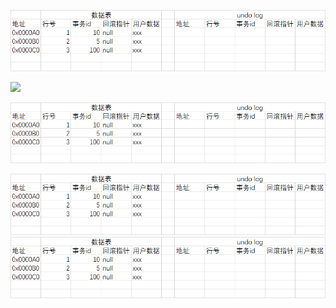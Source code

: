 ![mvcc](./imgs/MVCC_undo_log.gif)

![](https://image.baidu.com/search/detail?ct=503316480&z=0&ipn=d&word=%E9%87%91%E6%AF%9B&step_word=&hs=0&pn=1&spn=0&di=123640&pi=0&rn=1&tn=baiduimagedetail&is=0%2C0&istype=2&ie=utf-8&oe=utf-8&in=&cl=2&lm=&st=-1&cs=181088938%2C2268280908&os=2517295807%2C4059902801&simid=3474614189%2C356751958&adpicid=0&lpn=0&ln=1531&fr=&fmq=1587176393441_R&fm=detail&ic=&s=undefined&hd=&latest=&copyright=&se=&sme=&tab=0&width=&height=&face=undefined&ist=&jit=&cg=&bdtype=0&oriquery=&objurl=http%3A%2F%2Ff.hiphotos.baidu.com%2Fzhidao%2Fpic%2Fitem%2Ff703738da9773912f6077237f9198618367ae247.jpg&fromurl=ippr_z2C%24qAzdH3FAzdH3Fr5oj6_z%26e3Bkwt17_z%26e3Bv54AzdH3Fq7jfpt5gAzdH3Fc99lnbn00_z%26e3Bip4s%3Fqks%3D6jswpj_q7jfpt5g_9&gsm=2&rpstart=0&rpnum=0&islist=&querylist=&force=undefined)

![mvcc](https://github.com/pear-li1015/learn/blob/master/imgs/MVCC_undo_log.gif)

<img src="./imgs/MVCC_undo_log.gif" />


<img src="https://github.com/pear-li1015/learn/blob/master/imgs/MVCC_undo_log.gif" />


